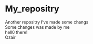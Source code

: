 # My_repositry
Another repositry
I've made some changs <br/>
Some changes was made by me<br/>
hell0 there!<br/>
Ozair<br/>
